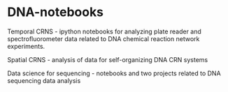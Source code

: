 # DNA-notebooks

Temporal CRNS - ipython notebooks for analyzing plate reader and spectrofluorometer data related to DNA chemical reaction network experiments.

Spatial CRNS - analysis of data for self-organizing DNA CRN systems

Data science for sequencing - notebooks and two projects related to DNA sequencing data analysis
